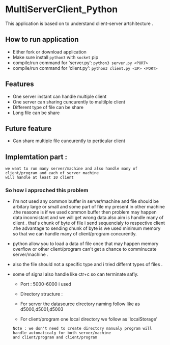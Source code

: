 # MultiServerClient_Python

This application is based on to understand client-server artchitecture .

## How to run application
- Either fork or download application
- Make sure install `python3` with `socket` pip
- compile/run command for 'server.py':
   `python3 server.py <PORT>`
- compile/run command for 'client.py':
   `python3 client.py <IP> <PORT>`
 
## Features
- One server instant can handle multiple client 
- One server can sharing cuncurently to multilple client
- Different type of file can be share
- Long file can be share

## Future feature
 - Can share multiple file cuncurently to perticular client
 
 ## Implemtation part :
    
    we want to run many server/machine and also handle many of client/program and each of server machine  
    will handle at least 10 client 
    
### So how i approched this problem 
 
- i'm not used any common buffer in server/machine and file should be arbitary large or small and some part of file my present in other machine .the reasone is if we used common buffer then problem may happen data inconsistant and we will get wrong data.also aim is handle many of client . that's chunk of byte of file i send sequencialy to respective client .the advantage to sending chunk of byte is we used minimum memory so that we can handle many of client/program concurently.

- python allow you to load a data of file once that may happen memory overflow or other client/program can't get a chance to comminucate server/machine .

- also the file should not a specific type and i tried differnt types of files . 

- some of signal also handle like ctr+c so can terminate safly. 
     
     - Port : 5000-6000 i used
     - Directory structure :
      
     - For server the datasource directory naming follow like as d5000,d5001,d5003
     - For client/program one local directory we follow as 'localStorage'
     
      Note : we don't need to create directory manualy program will handle automaticaly for both server/machine
      and client/program and client/program
      
      
